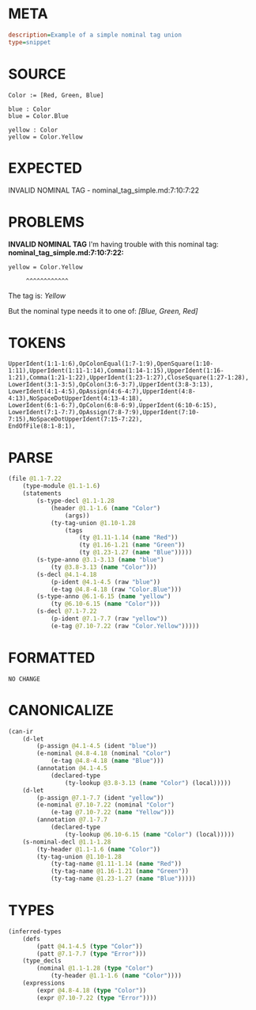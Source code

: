 # META
~~~ini
description=Example of a simple nominal tag union
type=snippet
~~~
# SOURCE
~~~roc
Color := [Red, Green, Blue]

blue : Color
blue = Color.Blue

yellow : Color
yellow = Color.Yellow
~~~
# EXPECTED
INVALID NOMINAL TAG - nominal_tag_simple.md:7:10:7:22
# PROBLEMS
**INVALID NOMINAL TAG**
I'm having trouble with this nominal tag:
**nominal_tag_simple.md:7:10:7:22:**
```roc
yellow = Color.Yellow
```
         ^^^^^^^^^^^^

The tag is:
    _Yellow_

But the nominal type needs it to one of:
    _[Blue, Green, Red]_

# TOKENS
~~~zig
UpperIdent(1:1-1:6),OpColonEqual(1:7-1:9),OpenSquare(1:10-1:11),UpperIdent(1:11-1:14),Comma(1:14-1:15),UpperIdent(1:16-1:21),Comma(1:21-1:22),UpperIdent(1:23-1:27),CloseSquare(1:27-1:28),
LowerIdent(3:1-3:5),OpColon(3:6-3:7),UpperIdent(3:8-3:13),
LowerIdent(4:1-4:5),OpAssign(4:6-4:7),UpperIdent(4:8-4:13),NoSpaceDotUpperIdent(4:13-4:18),
LowerIdent(6:1-6:7),OpColon(6:8-6:9),UpperIdent(6:10-6:15),
LowerIdent(7:1-7:7),OpAssign(7:8-7:9),UpperIdent(7:10-7:15),NoSpaceDotUpperIdent(7:15-7:22),
EndOfFile(8:1-8:1),
~~~
# PARSE
~~~clojure
(file @1.1-7.22
	(type-module @1.1-1.6)
	(statements
		(s-type-decl @1.1-1.28
			(header @1.1-1.6 (name "Color")
				(args))
			(ty-tag-union @1.10-1.28
				(tags
					(ty @1.11-1.14 (name "Red"))
					(ty @1.16-1.21 (name "Green"))
					(ty @1.23-1.27 (name "Blue")))))
		(s-type-anno @3.1-3.13 (name "blue")
			(ty @3.8-3.13 (name "Color")))
		(s-decl @4.1-4.18
			(p-ident @4.1-4.5 (raw "blue"))
			(e-tag @4.8-4.18 (raw "Color.Blue")))
		(s-type-anno @6.1-6.15 (name "yellow")
			(ty @6.10-6.15 (name "Color")))
		(s-decl @7.1-7.22
			(p-ident @7.1-7.7 (raw "yellow"))
			(e-tag @7.10-7.22 (raw "Color.Yellow")))))
~~~
# FORMATTED
~~~roc
NO CHANGE
~~~
# CANONICALIZE
~~~clojure
(can-ir
	(d-let
		(p-assign @4.1-4.5 (ident "blue"))
		(e-nominal @4.8-4.18 (nominal "Color")
			(e-tag @4.8-4.18 (name "Blue")))
		(annotation @4.1-4.5
			(declared-type
				(ty-lookup @3.8-3.13 (name "Color") (local)))))
	(d-let
		(p-assign @7.1-7.7 (ident "yellow"))
		(e-nominal @7.10-7.22 (nominal "Color")
			(e-tag @7.10-7.22 (name "Yellow")))
		(annotation @7.1-7.7
			(declared-type
				(ty-lookup @6.10-6.15 (name "Color") (local)))))
	(s-nominal-decl @1.1-1.28
		(ty-header @1.1-1.6 (name "Color"))
		(ty-tag-union @1.10-1.28
			(ty-tag-name @1.11-1.14 (name "Red"))
			(ty-tag-name @1.16-1.21 (name "Green"))
			(ty-tag-name @1.23-1.27 (name "Blue")))))
~~~
# TYPES
~~~clojure
(inferred-types
	(defs
		(patt @4.1-4.5 (type "Color"))
		(patt @7.1-7.7 (type "Error")))
	(type_decls
		(nominal @1.1-1.28 (type "Color")
			(ty-header @1.1-1.6 (name "Color"))))
	(expressions
		(expr @4.8-4.18 (type "Color"))
		(expr @7.10-7.22 (type "Error"))))
~~~
